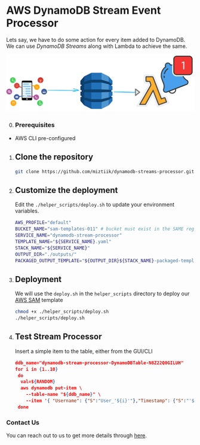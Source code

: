 # AWS DynamoDB Stream Event Processor

Lets say, we have to do some action for every item added to DynamoDB. We can use _DynamoDB Streams_ along with Lambda to achieve the same.

![dynamodb-streams-processor](images/miztiik-dynamo-stream-processor.png)

0. ### Prerequisites

- AWS CLI pre-configured

1. ## Clone the repository

   ```sh
   git clone https://github.com/miztiik/dynamodb-streams-processor.git
   ```

1. ## Customize the deployment

    Edit the `./helper_scripts/deploy.sh` to update your environment variables.
  
    ```sh
    AWS_PROFILE="default"
    BUCKET_NAME="sam-templates-011" # bucket must exist in the SAME region the deployment is taking place
    SERVICE_NAME="dynamodb-stream-processor"
    TEMPLATE_NAME="${SERVICE_NAME}.yaml"
    STACK_NAME="${SERVICE_NAME}"
    OUTPUT_DIR="./outputs/"
    PACKAGED_OUTPUT_TEMPLATE="${OUTPUT_DIR}${STACK_NAME}-packaged-template.yaml"
    ```

1. ## Deployment

    We will use the `deploy.sh` in the `helper_scripts` directory to deploy our [AWS SAM](https://github.com/awslabs/serverless-application-model) template

    ```sh
    chmod +x ./helper_scripts/deploy.sh
    ./helper_scripts/deploy.sh
    ```
  
1. ## Test Stream Processor

    Insert a simple item to the table, either from the GUI/CLI

    ```json
    ddb_name="dynamodb-stream-processor-DynamoDBTable-N8Z22Q0GILUH"
    for i in {1..10}
     do
      val=${RANDOM}
      aws dynamodb put-item \
        --table-name "${ddb_name}" \
        --item '{ "Username": {"S":"User_'${i}'"},"Timestamp": {"S":"'$(date +"%d/%m/%Y-%H:%M:%S")'"},"Message":{"S":"Mystique_Msg_'${val}'"} }'
     done
    ```

### Contact Us

You can reach out to us to get more details through [here](https://youtube.com/c/valaxytechnologies/about).
